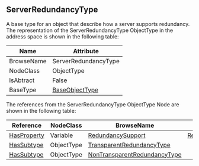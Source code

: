 <!-- objecttype -->
## ServerRedundancyType
A base type for an object that describe how a server supports redundancy.  
The representation of the ServerRedundancyType ObjectType in the address space is shown in the following table:  

|Name|Attribute|
|---|---|
|BrowseName|ServerRedundancyType|
|NodeClass|ObjectType|
|IsAbtract|False|
|BaseType|[BaseObjectType](../../../Part5/ObjectTypes/BaseObjectType/readme.md)|

The references from the ServerRedundancyType ObjectType Node are shown in the following table:  

|Reference|NodeClass|BrowseName|DataType|TypeDefinition|ModellingRule|
|---|---|---|---|---|---|
|[HasProperty](../../../Part3/ReferenceTypes/HasProperty/readme.md)|Variable|[RedundancySupport](#RedundancySupport)|[RedundancySupport](../../../Part5/DataTypes/RedundancySupport/readme.md)|[PropertyType](../../Part5/VariableTypes/PropertyType/readme.md)|[Mandatory](../../Objects/Mandatory/readme.md)|
|[HasSubtype](../../../Part3/ReferenceTypes/HasSubtype/readme.md)|ObjectType|[TransparentRedundancyType](#TransparentRedundancyType)||||
|[HasSubtype](../../../Part3/ReferenceTypes/HasSubtype/readme.md)|ObjectType|[NonTransparentRedundancyType](#NonTransparentRedundancyType)||||


